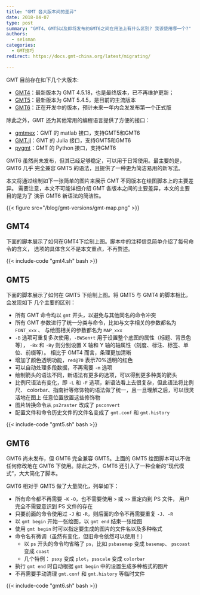 ```yaml
---
title: "GMT 各大版本间的差异"
date: 2018-04-07
type: post
summary: "GMT4、GMT5以及即将发布的GMT6之间在用法上有什么区别? 我该使用哪一个?"
authors:
  - seisman
categories:
  - GMT技巧
redirect: https://docs.gmt-china.org/latest/migrating/
  
---
```


GMT 目前存在如下几个大版本:

- [GMT4](https://www.soest.hawaii.edu/gmt/)：最新版本为 GMT 4.5.18，也是最终版本，已不再维护更新；
- [GMT5](http://gmt.soest.hawaii.edu/doc/5.4.5/)：最新版本为 GMT 5.4.5，是目前的主流版本
- [GMT6](http://gmt.soest.hawaii.edu/doc/latest/)：正在开发中的版本，预计未来一年内会发发布第一个正式版

除此之外，GMT 还为其他常用的编程语言提供了方便的接口：

- [gmtmex](https://github.com/GenericMappingTools/gmtmex)：GMT 的 matlab 接口，支持GMT5和GMT6
- [GMT.jl](https://github.com/GenericMappingTools/GMT.jl)：GMT 的 Julia 接口，支持GMT5和GMT6
- [pygmt](https://github.com/GenericMappingTools/pygmt)：GMT 的 Python 接口，支持GMT6

GMT6 虽然尚未发布，但其已经足够稳定，可以用于日常使用。最主要的是，GMT6 几乎
完全兼容 GMT5 的语法，且提供了一种更为简洁易用的新写法。

本文将通过绘制如下一张简单的图片来展示 GMT 不同版本在绘图脚本上的主要差异。
需要注意，本文不可能详细介绍 GMT 各版本之间的主要差异，本文的主要目的是为了
演示 GMT6 新语法的简洁性。

{{< figure src="/blog/gmt-versions/gmt-map.png" >}}

## GMT4

下面的脚本展示了如何在GMT4下绘制上图。脚本中的注释信息简单介绍了每句命令的含义，
选项的具体含义不是本文重点，不再赘述。

{{< include-code "gmt4.sh" bash >}}

## GMT5

下面的脚本展示了如何在 GMT5 下绘制上图。将 GMT5 与 GMT4 的脚本相比，会发现如下
几个主要的区别：

-   所有 GMT 命令均以 `gmt` 开头，以避免与其他同名的命令冲突
-   所有 GMT 参数进行了统一分类与命令，比如与文字相关的参数都名为 `FONT_xxx` 、
    与绘图相关的参数都名为 `MAP_xxx`
-   `-B` 选项可重复多次使用，`-BWSen+t` 用于设置整个底图的属性（标题、背景色等），
    `-Bx` 和 `-By` 则分别设置 X 轴和 Y 轴的轴属性（刻度、标注、标签、单位、前缀等）。
    相比于 GMT4 而言，条理更加清晰
-   增加了颜色透明功能，`red@70` 表示70%透明的红色
-   可以自动处理多段数据，不再需要 `-m` 选项
-   绘制箭头的语法不同，新语法有更多的选项，可以得到更多种类的箭头
-   比例尺语法有变化，即 `-L` 和 `-F` 选项，新语法看上去很复杂，但此语法将比例尺、
    colorbar、指南针等修饰物的语法做了统一，且一旦理解之后，可以很灵活地在图上
    任意位置放置这些修饰物
-   图片转换命令从 `ps2raster` 改成了 `psconvert`
-   配置文件和命令历史文件的文件名变成了 `gmt.conf` 和 `gmt.history`

{{< include-code "gmt5.sh" bash >}}

## GMT6

GMT6 尚未发布，但 GMT6 完全兼容 GMT5。上面的 GMT5 绘图脚本可以不做任何修改地在
GMT6 下使用。除此之外，GMT6 还引入了一种全新的“现代模式”，大大简化了脚本。

GMT6 相对于 GMT5 做了大量简化，列举如下：

-   所有命令都不再需要 `-K` `-O`，也不需要使用 `>` 或 `>>` 重定向到 PS 文件，
    用户完全不需要意识到 PS 文件的存在
-   只要前面的命令使用过 `-J` 和 `-R`，则后面的命令不再需要重复 `-J`、`-R`
-   以 `gmt begin` 开始一张绘图，以 `gmt end` 结束一张绘图
-   使用 `gmt begin` 时可以指定要生成的图片的文件名以及多种格式
-   命令名有微调（虽然有变化，但旧命令依然可以使用！）
    -   以 `ps` 开头的命令均省略了 `ps`，比如 `psbasemap` 变成 `basemap`、
        `pscoast` 变成 `coast`
    -   几个特例： `psxy` 变成 `plot`，`psscale` 变成 `colorbar`
-   执行 `gmt end` 时自动根据 `gmt begin` 中的设置生成多种格式的图片
-   不再需要手动清理 `gmt.conf` 和 `gmt.history` 等临时文件

{{< include-code "gmt6.sh" bash >}}
